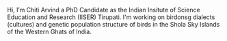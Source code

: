 Hi, I’m Chiti Arvind a PhD Candidate as the Indian Insitute of Science Education and Research (IISER) Tirupati.
I'm working on birdonsg dialects (cultures) and genetic population structure of birds in the Shola Sky Islands of the Western Ghats of India. 
<!---
chiti-a/chiti-a is a ✨ special ✨ repository because its `README.md` (this file) appears on your GitHub profile.
You can click the Preview link to take a look at your changes.
--->
